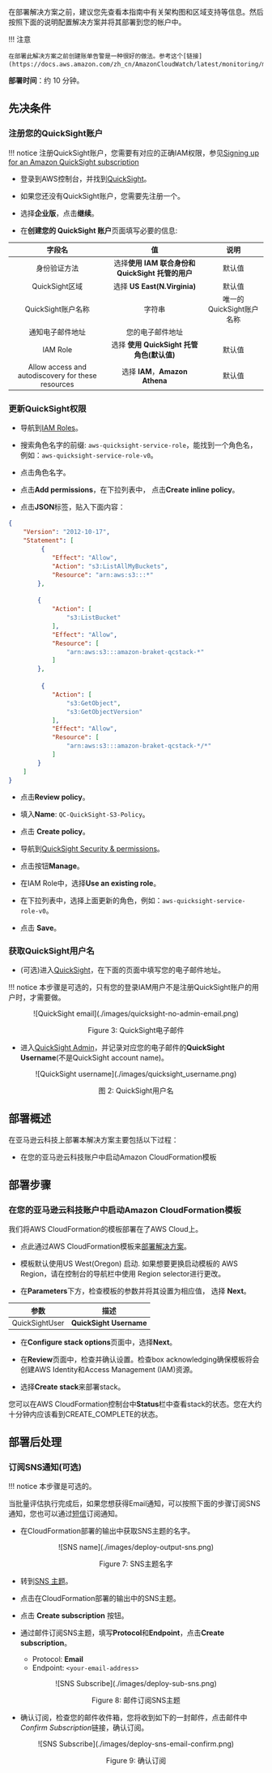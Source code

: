 在部署解决方案之前，建议您先查看本指南中有关架构图和区域支持等信息。然后按照下面的说明配置解决方案并将其部署到您的帐户中。

!!! 注意

    在部署此解决方案之前创建账单告警是一种很好的做法。参考这个[链接](https://docs.aws.amazon.com/zh_cn/AmazonCloudWatch/latest/monitoring/monitor_estimated_charges_with_cloudwatch.html)


**部署时间**：约 10 分钟。

## 先决条件
### 注册您的QuickSight账户

!!! notice
    注册QuickSight账户，您需要有对应的正确IAM权限，参见[Signing up for an Amazon QuickSight subscription](https://docs.aws.amazon.com/quicksight/latest/user/signing-up.html)

* 登录到AWS控制台，并找到[QuickSight](https://quicksight.aws.amazon.com/)。

* 如果您还没有QuickSight账户，您需要先注册一个。

* 选择**企业版**，点击**继续**。

* 在**创建您的 QuickSight 账户**页面填写必要的信息:

<center>

|      字段名      |   值 |  说明 |
|:--------------------:|:-------------------:| :-------------------:|
| 身份验证方法 | 选择**使用 IAM 联合身份和 QuickSight 托管的用户** | 默认值 |
| QuickSight区域 | 选择 **US East(N.Virginia)**  | 默认值 |
| QuickSight账户名称 | 字符串 | 唯一的QuickSight账户名称|
| 通知电子邮件地址 | 您的电子邮件地址 | |
| IAM Role| 选择 **使用 QuickSight 托管角色(默认值)**| 默认值 |
| Allow access and autodiscovery for these resources| 选择  **IAM**，**Amazon Athena**| 默认值 |

</center>

### 更新QuickSight权限

* 导航到[IAM Roles](https://console.aws.amazon.com/iamv2/home?#/roles)。

* 搜索角色名字的前缀: `aws-quicksight-service-role`，能找到一个角色名，例如：`aws-quicksight-service-role-v0`。

* 点击角色名字。

* 点击**Add permissions**，在下拉列表中， 点击**Create inline policy**。

* 点击**JSON**标签，贴入下面内容：

```json
{
    "Version": "2012-10-17",
    "Statement": [
         {
            "Effect": "Allow",
            "Action": "s3:ListAllMyBuckets",
            "Resource": "arn:aws:s3:::*"
        },

        {
            "Action": [
                "s3:ListBucket"
            ],
            "Effect": "Allow",
            "Resource": [
                "arn:aws:s3:::amazon-braket-qcstack-*"
            ]
        },

         {
            "Action": [
                "s3:GetObject",
                "s3:GetObjectVersion"
            ],
            "Effect": "Allow",
            "Resource": [
                "arn:aws:s3:::amazon-braket-qcstack-*/*"
            ]
        }
    ]
}

```

* 点击**Review policy**。

* 填入**Name**: `QC-QuickSight-S3-Policy`。

* 点击 **Create policy**。

* 导航到[QuickSight Security & permissions](https://us-east-1.quicksight.aws.amazon.com/sn/admin#aws)。

* 点击按钮**Manage**。

* 在IAM Role中，选择**Use an existing role**。

* 在下拉列表中，选择上面更新的角色，例如：`aws-quicksight-service-role-v0`。

* 点击 **Save**。

### 获取QuickSight用户名

* (可选)进入[QuickSight](https://quicksight.aws.amazon.com/)，在下面的页面中填写您的电子邮件地址。

!!! notice
    本步骤是可选的，只有您的登录IAM用户不是注册QuickSight账户的用户时，才需要做。

<center>
![QuickSight email](./images/quicksight-no-admin-email.png)


Figure 3: QuickSight电子邮件

</center>

* 进入[QuickSight Admin](https://us-east-1.quicksight.aws.amazon.com/sn/admin)，并记录对应您的电子邮件的**QuickSight Username**(不是QuickSight account name)。

<center>
![QuickSight username](./images/quicksight_username.png)

图 2: QuickSight用户名

</center>


## 部署概述
在亚马逊云科技上部署本解决方案主要包括以下过程：

- 在您的亚马逊云科技账户中启动Amazon CloudFormation模板

## 部署步骤

### 在您的亚马逊云科技账户中启动Amazon CloudFormation模板

我们将AWS CloudFormation的模板部署在了AWS Cloud上。

* 点此通过AWS CloudFormation模板来[部署解决方案][template-url]。
 
* 模板默认使用US West(Oregon) 启动. 如果想要更换启动模板的 AWS Region，请在控制台的导航栏中使用 Region selector进行更改。

* 在**Parameters**下方，检查模板的参数并将其设置为相应值， 选择 **Next**。

<center>

| 参数   | 描述 |
|:-------------------:|:----:|
| QuickSightUser | **QuickSight Username** |

</center>
    

* 在**Configure stack options**页面中，选择**Next**。
   
* 在**Review**页面中，检查并确认设置。检查box acknowledging确保模板将会创建AWS Identity和Access Management (IAM)资源。

* 选择**Create stack**来部署stack。

您可以在AWS CloudFormation控制台中**Status**栏中查看stack的状态。您在大约十分钟内应该看到CREATE_COMPLETE的状态。


## 部署后处理
### 订阅SNS通知(可选)

!!! notice
    本步骤是可选的。

当批量评估执行完成后，如果您想获得Email通知，可以按照下面的步骤订阅SNS通知，您也可以通过[短信](https://docs.aws.amazon.com/sns/latest/dg/sns-mobile-phone-number-as-subscriber.html)订阅通知。

* 在CloudFormation部署的输出中获取SNS主题的名字。

<center>
![SNS name](./images/deploy-output-sns.png)

Figure 7: SNS主题名字

</center>


* 转到[SNS 主题](https://console.aws.amazon.com/sns/v3/home?region=us-east-1#/topics)。

* 点击在CloudFormation部署的输出中的SNS主题。

* 点击 **Create subscription** 按钮。

* 通过邮件订阅SNS主题，填写**Protocol**和**Endpoint**，点击**Create subscription**。

    - Protocol: **Email**
    - Endpoint: `<your-email-address>`

<center>
![SNS Subscribe](./images/deploy-sub-sns.png)

Figure 8: 邮件订阅SNS主题

</center>

* 确认订阅，检查您的邮件收件箱，您将收到如下的一封邮件，点击邮件中*Confirm Subscription*链接，确认订阅。

<center>
![SNS Subscribe](./images/deploy-sns-email-confirm.png)

Figure 9: 确认订阅

</center>


[template-url]: https://console.aws.amazon.com/cloudformation/home?region=us-west-2#/stacks/create/template?stackName=QRADDStack&templateURL=https://aws-gcr-solutions.s3.amazonaws.com/AWS-gcr-qc-life-science/v0.8.6/default/QCStack.template.json